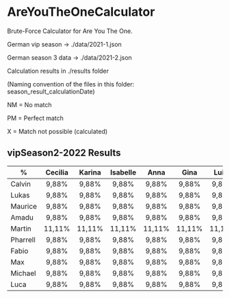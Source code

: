 # AreYouTheOneCalculator
Brute-Force Calculator for Are You The One.

German vip season    -> ./data/2021-1.json

German season 3 data -> ./data/2021-2.json


Calculation results in ./results folder

(Naming convention of the files in this folder: season_result_calculationDate)

NM = No match

PM = Perfect match

X  = Match not possible (calculated)


## vipSeason2-2022 Results

|%         | Cecilia | Karina | Isabelle | Anna   | Gina   | Luisa  | Celina | Ricarda | Zoe    | Franziska |
| -------- |:-------:|:------:|:--------:|:------:|:------:|:------:|:------:|:-------:|:------:|:---------:|
| Calvin   | 9,88%   | 9,88%  | 9,88%    | 9,88%  | 9,88%  | 9,88%  | 9,88%  | 9,88%   | 100%   | 9,88%     |
| Lukas    | 9,88%   | 9,88%  | 9,88%    | 9,88%  | 9,88%  | 9,88%  | 9,88%  | 9,88%   | 100%   | 9,88%     |
| Maurice  | 9,88%   | 9,88%  | 9,88%    | 9,88%  | 9,88%  | 9,88%  | 9,88%  | 9,88%   | 100%   | 9,88%     |
| Amadu    | 9,88%   | 9,88%  | 9,88%    | 9,88%  | 9,88%  | 9,88%  | 9,88%  | 9,88%   | 100%   | 9,88%     |
| Martin   | 11,11%  | 11,11% | 11,11%   | 11,11% | 11,11% | 11,11% | 11,11% | 11,11%  | 11,11% | 11,11%    |
| Pharrell | 9,88%   | 9,88%  | 9,88%    | 9,88%  | 9,88%  | 9,88%  | 9,88%  | 9,88%   | 100%   | 9,88%     |
| Fabio    | 9,88%   | 9,88%  | 9,88%    | 9,88%  | 9,88%  | 9,88%  | 9,88%  | 9,88%   | 100%   | 9,88%     |
| Max      | 9,88%   | 9,88%  | 9,88%    | 9,88%  | 9,88%  | 9,88%  | 9,88%  | 9,88%   | 100%   | 9,88%     |
| Michael  | 9,88%   | 9,88%  | 9,88%    | 9,88%  | 9,88%  | 9,88%  | 9,88%  | 9,88%   | 100%   | 9,88%     |
| Luca     | 9,88%   | 9,88%  | 9,88%    | 9,88%  | 9,88%  | 9,88%  | 9,88%  | 9,88%   | 100%   | 9,88%     |